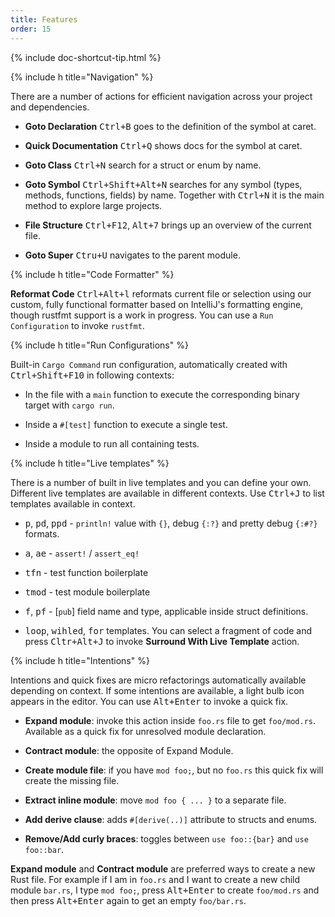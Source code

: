 ```yaml
---
title: Features
order: 15
---
```


{% include doc-shortcut-tip.html %}

{% include h title="Navigation" %}

There are a number of actions for efficient navigation across your project and dependencies.

* **Goto Declaration** <kbd>Ctrl+B</kbd> goes to the definition of the symbol at caret.

* **Quick Documentation** <kbd>Ctrl+Q</kbd> shows docs for the symbol at caret.

* **Goto Class** <kbd>Ctrl+N</kbd> search for a struct or enum by name.

* **Goto Symbol** <kbd>Ctrl+Shift+Alt+N</kbd> searches for any symbol (types, methods,
  functions, fields) by name. Together with <kbd>Ctrl+N</kbd> it is the main
  method to explore large projects.

* **File Structure** <kbd>Ctrl+F12</kbd>, <kbd>Alt+7</kbd> brings up an overview of the current file.

* **Goto Super** <kbd>Ctru+U</kbd> navigates to the parent module.


{% include h title="Code Formatter" %}

**Reformat Code** <kbd>Ctrl+Alt+l</kbd> reformats current file or selection using our custom,
fully functional formatter based on IntelliJ's formatting engine, though rustfmt
support is a work in progress. You can use a `Run Configuration` to invoke
`rustfmt`.


{% include h title="Run Configurations" %}

Built-in `Cargo Command` run configuration, automatically created with
<kbd>Ctrl+Shift+F10</kbd> in following contexts:

  * In the file with a `main` function to execute the corresponding binary
    target with `cargo run`.

  * Inside a `#[test]` function to execute a single test.

  * Inside a module to run all containing tests.


{% include h title="Live templates" %}

There is a number of built in live templates and you can define your own.
Different live templates are available in different contexts. Use
<kbd>Ctrl+J</kbd> to list templates available in context.

  * <kbd>p</kbd>, <kbd>pd</kbd>, <kbd>ppd</kbd> - `println!` value with `{}`,
    debug `{:?}` and pretty debug `{:#?}` formats.

  * <kbd>a</kbd>, <kbd>ae</kbd> - `assert!` / `assert_eq!`

  * <kbd>tfn</kbd> - test function boilerplate

  * <kbd>tmod</kbd> - test module boilerplate

  * <kbd>f</kbd>, <kbd>pf</kbd> - \[`pub`\] field name and type, applicable
    inside struct definitions.

  * <kbd>loop</kbd>, <kbd>wihled</kbd>, <kbd>for</kbd> templates. You can select
    a fragment of code and press <kbd>Cltr+Alt+J</kbd> to invoke **Surround With
    Live Template** action.


{% include h title="Intentions" %}

Intentions and quick fixes are micro refactorings automatically available
depending on context. If some intentions are available, a light bulb icon
appears in the editor. You can use <kbd>Alt+Enter</kbd> to invoke a quick fix.

  * **Expand module**: invoke this action inside `foo.rs` file to get `foo/mod.rs`.
    Available as a quick fix for unresolved module declaration.

  * **Contract module**: the opposite of Expand Module.

  * **Create module file**: if you have `mod foo;`, but no `foo.rs` this quick fix
    will create the missing file.

  * **Extract inline module**: move `mod foo { ... }` to a separate file.

  * **Add derive clause**: adds `#[derive(..)]` attribute to structs and enums.

  * **Remove/Add curly braces**: toggles between `use foo::{bar}` and `use foo::bar`.

**Expand module** and **Contract module** are preferred ways to create a new
Rust file. For example if I am in `foo.rs` and I want to create a new child
module `bar.rs`, I type `mod foo;`, press <kbd>Alt+Enter</kbd> to create
`foo/mod.rs` and then press <kbd>Alt+Enter</kbd> again to get an empty
`foo/bar.rs`.
